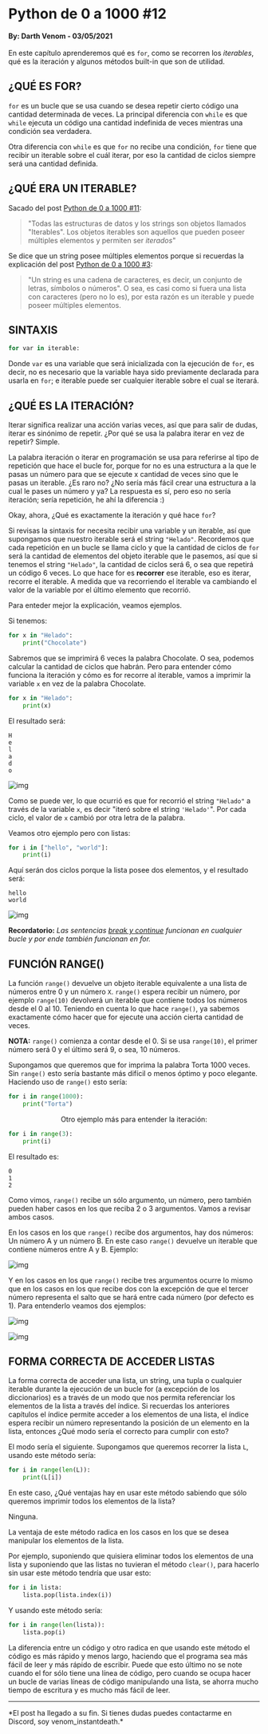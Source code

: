 # Python de 0 a 1000 #12
<b>By: Darth Venom - 03/05/2021</b>
<br>
<br>
En este capítulo aprenderemos qué es `for`, como se recorren los *iterables*, qué es la iteración y algunos métodos built-in que son de utilidad.

## ¿QUÉ ES FOR?

`for` es un bucle que se usa cuando se desea repetir cierto código una cantidad determinada de veces. La principal diferencia con `while` es que `while` ejecuta un código una cantidad indefinida de veces mientras una condición sea verdadera.

Otra diferencia con `while` es que `for` no recibe una condición, `for` tiene que recibir un iterable sobre el cuál iterar, por eso la cantidad de ciclos siempre será una cantidad definida.

## ¿QUÉ ERA UN ITERABLE?

Sacado del post [Python de 0 a 1000 #11](python11.html):

> "Todas las estructuras de datos y los strings son objetos llamados "Iterables". Los objetos iterables son aquellos que pueden poseer múltiples elementos y permiten ser *iterados*"

Se dice que un string posee múltiples elementos porque si recuerdas la explicación del post [Python de 0 a 1000 #3](python3.html):

> "Un string es una cadena de caracteres, es decir, un conjunto de letras, símbolos o números". O sea, es casi como si fuera una lista con caracteres (pero no lo es), por esta razón es un iterable y puede poseer múltiples elementos.

## SINTAXIS

```python
for var in iterable:
```

Donde `var` es una variable que será inicializada con la ejecución de `for`, es decir, no es necesario que la variable haya sido previamente declarada para usarla en `for`; e iterable puede ser cualquier iterable sobre el cual se iterará.

## ¿QUÉ ES LA ITERACIÓN?

Iterar significa realizar una acción varias veces, así que para salir de dudas, iterar es sinónimo de repetir. ¿Por qué se usa la palabra iterar en vez de repetir? Simple.

La palabra iteración o iterar en programación se usa para referirse al tipo de repetición que hace el bucle for, porque for no es una estructura a la que le pasas un número para que se ejecute x cantidad de veces sino que le pasas un iterable. ¿Es raro no? ¿No sería más fácil crear una estructura a la cual le pases un número y ya? La respuesta es sí, pero eso no sería iteración; sería repetición, he ahí la diferencia :)

Okay, ahora, ¿Qué es exactamente la iteración y qué hace `for`?

Si revisas la sintaxis for necesita recibir una variable y un iterable, así que supongamos que nuestro iterable será el string `"Helado"`. Recordemos que cada repetición en un bucle se llama ciclo y que la cantidad de ciclos de `for` será la cantidad de elementos del objeto iterable que le pasemos, así que si tenemos el string `"Helado"`, la cantidad de ciclos será 6, o sea que repetirá un código 6 veces. Lo que hace for es **recorrer** ese iterable, eso es iterar, recorre el iterable. A medida que va recorriendo el iterable va cambiando el valor de la variable por el último elemento que recorrió.

Para enteder mejor la explicación, veamos ejemplos.

Si tenemos:

```python
for x in "Helado":
	print("Chocolate")
```

Sabremos que se imprimirá 6 veces la palabra Chocolate. O sea, podemos calcular la cantidad de ciclos que habrán. Pero para entender cómo funciona la iteración y cómo es for recorre al iterable, vamos a imprimir la variable `x` en vez de la palabra Chocolate.

```python
for x in "Helado":
	print(x)
```

El resultado será:

```
H
e
l
a
d
o
```

![img](media/c137.jpg)

Como se puede ver, lo que ocurrió es que for recorrió el string `"Helado"` a través de la variable `x`, es decir "iteró sobre el string `'Helado'`". Por cada ciclo, el valor de `x` cambió por otra letra de la palabra.

Veamos otro ejemplo pero con listas:

```python
for i in ["hello", "world"]:
	print(i)
```

Aquí serán dos ciclos porque la lista posee dos elementos, y el resultado será:

```
hello
world
```

![img](media/c138.jpg)

**Recordatorio:** *Las sentencias [break y continue](python9.html) funcionan en cualquier bucle y por ende también funcionan en for.*

## FUNCIÓN RANGE()

La función `range()` devuelve un objeto iterable equivalente a una lista de números entre 0 y un número `X`. `range()` espera recibir un número, por ejemplo `range(10)` devolverá un iterable que contiene todos los números desde el 0 al 10. Teniendo en cuenta lo que hace `range()`, ya sabemos exactamente cómo hacer que for ejecute una acción cierta cantidad de veces.

**NOTA:** `range()` comienza a contar desde el 0. Si se usa `range(10)`, el primer número será 0 y el último será 9, o sea, 10 números.

Supongamos que queremos que for imprima la palabra Torta 1000 veces. Sin `range()` esto sería bastante más difícil o menos óptimo y poco elegante. Haciendo uso de `range()` esto sería:

```python
for i in range(1000):
	print("Torta")
```

<center>Otro ejemplo más para entender la iteración:</center>

```python
for i in range(3):
	print(i)
```

El resultado es:

```
0
1
2
```

Como vimos, `range()` recibe un sólo argumento, un número, pero también pueden haber casos en los que reciba 2 o 3 argumentos. Vamos a revisar ambos casos.

En los casos en los que `range()` recibe dos argumentos, hay dos números: Un número A y un número B. En este caso `range()` devuelve un iterable que contiene números entre A y B. Ejemplo:

![img](media/c139.jpg)

Y en los casos en los que `range()` recibe tres argumentos ocurre lo mismo que en los casos en los que recibe dos con la excepción de que el tercer número representa el salto que se hará entre cada número (por defecto es 1). Para entenderlo veamos dos ejemplos:

![img](media/c140.jpg)

![img](media/c141.jpg)

## FORMA CORRECTA DE ACCEDER LISTAS

La forma correcta de acceder una lista, un string, una tupla o cualquier iterable durante la ejecución de un bucle for (a excepción de los diccionarios) es a través de un modo que nos permita referenciar los elementos de la lista a través del índice. Si recuerdas los anteriores capítulos el índice permite acceder a los elementos de una lista, el índice espera recibir un número representando la posición de un elemento en la lista, entonces ¿Qué modo sería el correcto para cumplir con esto?

El modo sería el siguiente. Supongamos que queremos recorrer la lista `L`, usando este método sería:

```python
for i in range(len(L)):
	print(L[i])
```

En este caso, ¿Qué ventajas hay en usar este método sabiendo que sólo queremos imprimir todos los elementos de la lista?

Ninguna.

La ventaja de este método radica en los casos en los que se desea manipular los elementos de la lista.

Por ejemplo, suponiendo que quisiera eliminar todos los elementos de una lista y suponiendo que las listas no tuvieran el método `clear()`, para hacerlo sin usar este método tendría que usar esto:

```python
for i in lista:
	lista.pop(lista.index(i))
```

Y usando este método sería:

```python
for i in range(len(lista)):
	lista.pop(i)
```

La diferencia entre un código y otro radica en que usando este método el código es más rápido y menos largo, haciendo que el programa sea más fácil de leer y más rápido de escribir. Puede que esto último no se note cuando el for sólo tiene una línea de código, pero cuando se ocupa hacer un bucle de varias líneas de código manipulando una lista, se ahorra mucho tiempo de escritura y es mucho más fácil de leer.
<br>
<hr>
*El post ha llegado a su fin. Si tienes dudas puedes contactarme en Discord, soy venom_instantdeath.*
